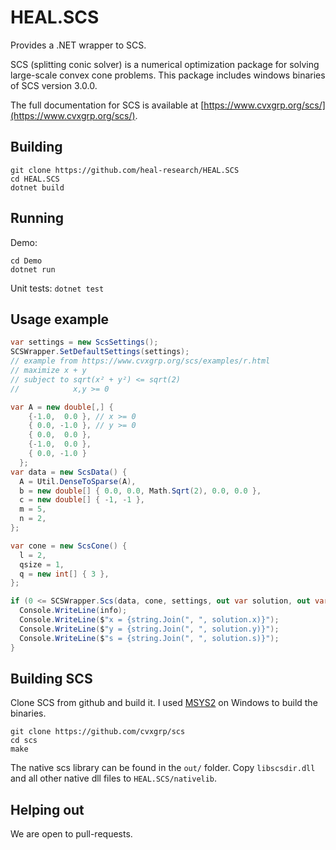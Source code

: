 # HEAL.SCS 

Provides a .NET wrapper to SCS.

SCS (splitting conic solver) is a numerical optimization package for solving
large-scale convex cone problems. This package includes windows binaries of SCS version 3.0.0.

The full documentation for SCS is available at [https://www.cvxgrp.org/scs/](https://www.cvxgrp.org/scs/). 

## Building

```
git clone https://github.com/heal-research/HEAL.SCS
cd HEAL.SCS
dotnet build
```

## Running 
Demo:
```
cd Demo
dotnet run
```

Unit tests:
`dotnet test`

## Usage example
```csharp
var settings = new ScsSettings();
SCSWrapper.SetDefaultSettings(settings);
// example from https://www.cvxgrp.org/scs/examples/r.html
// maximize x + y
// subject to sqrt(x² + y²) <= sqrt(2)
//            x,y >= 0

var A = new double[,] {
    {-1.0,  0.0 }, // x >= 0
    { 0.0, -1.0 }, // y >= 0
    { 0.0,  0.0 },
    {-1.0,  0.0 },
    { 0.0, -1.0 }
  };
var data = new ScsData() {
  A = Util.DenseToSparse(A),
  b = new double[] { 0.0, 0.0, Math.Sqrt(2), 0.0, 0.0 },
  c = new double[] { -1, -1 },
  m = 5,
  n = 2,
};

var cone = new ScsCone() {
  l = 2,
  qsize = 1,
  q = new int[] { 3 },
};

if (0 <= SCSWrapper.Scs(data, cone, settings, out var solution, out var info)) {
  Console.WriteLine(info);
  Console.WriteLine($"x = {string.Join(", ", solution.x)}");
  Console.WriteLine($"y = {string.Join(", ", solution.y)}");
  Console.WriteLine($"s = {string.Join(", ", solution.s)}");
}
```

## Building SCS
Clone SCS from github and build it. I used [MSYS2](https://www.msys2.org/) on Windows to build the binaries. 
```
git clone https://github.com/cvxgrp/scs
cd scs
make 
```

The native scs library can be found in the `out/` folder. Copy `libscsdir.dll` and all other native dll files to `HEAL.SCS/nativelib`.


## Helping out
We are open to pull-requests.
